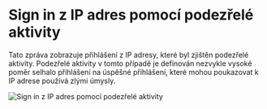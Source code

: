 <properties
    pageTitle="Sign in z IP adres pomocí podezřelé aktivity"
    description="Sestavy zahrnující přihlaste pokusy, které byly provedeny ze kdy byly podezřelé aktivity uvedl adres IP."
    services="active-directory"
    documentationCenter=""
    authors="SSalahAhmed"
    manager="femila"
    editor=""/>

<tags
    ms.service="active-directory"
    ms.workload="identity"
    ms.tgt_pltfrm="na"
    ms.devlang="na"
    ms.topic="article"
    ms.date="03/04/2016"
    ms.author="saah; kenhoff"/>

# <a name="sign-ins-from-ip-addresses-with-suspicious-activity"></a>Sign in z IP adres pomocí podezřelé aktivity
Tato zpráva zobrazuje přihlášení z IP adresy, které byl zjištěn podezřelé aktivity. Podezřelé aktivity v tomto případě je definován nezvykle vysoké poměr selhalo přihlášení na úspěšné přihlášení, které mohou poukazovat k IP adrese používá zlými úmysly.


![Sign in z IP adres pomocí podezřelé aktivity](./media/active-directory-reporting-sign-ins-from-ip-addresses-with-suspicious-activity/signInsFromIPAddressesWithSuspiciousActivity.PNG)
